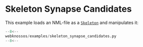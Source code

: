 # Skeleton Synapse Candidates

This example loads an NML-file as a [`Skeleton`](../../api/webknossos/skeleton/skeleton.md#webknossos.skeleton.skeleton.Skeleton) and manipulates it:

```python
--8<--
webknossos/examples/skeleton_synapse_candidates.py
--8<--
```
